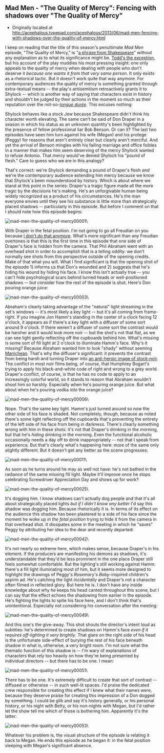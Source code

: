 ## Mad Men - "The Quality of Mercy": Fencing with shadows over "The Quality of Mercy"

 * Originally located at http://acephalous.typepad.com/acephalous/2013/06/mad-men-fencing-with-shadows-over-the-quality-of-mercy.html

I keep on reading that the title of this season's penultimate *Mad Men* episode, "The Quality of Mercy," is "[a phrase from Shakespeare](http://www.hollywoodreporter.com/bastard-machine/mad-men-ready-evolve-569970)" without any explanation as to what its significance might be. [Todd's the exception](http://www.avclub.com/articles/the-quality-of-mercy,98638/), but his account of the play muddies his most pressing insight: one only appeals to the quality of mercy when dealing with people who don't deserve it *because one wants it from that very same person*. It only exists as a rhetorical tactic. But it doesn't work quite that way anymore. For contemporary audiences the quality of mercy is something granted through extra-textual means -- the play's antisemitism retroactively grants it to Shylock -- which is another way of saying that characters exist in history and shouldn't be judged by their actions in the moment so much as their reputation over
the not-so-*[longue durée](http://en.wikipedia.org/wiki/Longue_dur%C3%A9e)*. This excuses nothing:

Shylock behaves like a stock Jew because Shakespeare didn't think his character worth elevating. The same can't be said of Don Draper in a season in which his status as an unknown quantity's been highlighted by the presence of fellow professional liar Bob Benson. Or can it? The last two episodes have seen him turn against his wife (Megan) and his protege (Peggy) for reasons that aren't entirely clear but clearly aren't merciful. And yet the arrival of Benson mingles with his failing marriage and office foibles in a manner that makes him seem deserving of the mercy Shylock wanted to refuse Antonio. That mercy would've denied Shylock his "pound of flesh." Care to guess who we are in this analogy?

That's correct: we're Shylock demanding a pound of Draper's flesh *and* we're the contemporary audience extending him mercy because we know that Shylock's been misunderstood by history. Which is about where we stand at this point in the series: Draper's a tragic figure made all the more tragic by the decisions he's making. He's an unforgivable human being widely recognized as a product of his circumstances. He's the man everyone envies until they see his substance is little more than strategically placed shadows -- particularly in this episode. But before I comment on that I should note how this episode begins:

![mad-men-the-quality-of-mercy00001](images/tv/mad-men/the-quality-of-mercy/mad-men-the-quality-of-mercy00001.png)\ 

With Draper in the fetal position. I'm not going to go all Freudian on you because [I don't do that anymore](http://acephalous.typepad.com/acephalous/2006/07/on_the_power_of.html). What's more significant than any Freudian overtones is that this is the first time in this episode that one side of Draper's face is hidden from the camera. That Phil Abraham went with an overhead shot in order to accomplish that is a telling oddity: we don't normally see shots from this perspective outside of the opening credits. Make of that what you will. What I find significant is that the opening shot of the episode 1) informs us that Don's wounded and 2) suggests that he's hiding his wound by hiding his face. I know this isn't actually true -- you can't hide psychological scars behind turned heads or well-positioned shadows -- but consider how the rest of the episode is shot. Here's Don pouring orange juice:

![mad-men-the-quality-of-mercy00003](images/tv/mad-men/the-quality-of-mercy/mad-men-the-quality-of-mercy00003.png)\ 

Abraham's clearly taking advantage of the "natural" light streaming in the set's windows -- it's most likely a key light -- but it's all coming from frame-right.  If you imagine Jon Hamm's standing in the center of a clock facing 12 o'clock, it appears as if there's a key light with a diffuser of some sort around 9 o'clock. If there weren't a diffuser of some sort the contrast would be harsher and it would look more noir -- but the shot's not that flat, as we can see light gently reflecting off the cupboards behind him. What's missing is some sort of fill light at 2 o'clock to illuminate Hamm's face. Why's it missing? Because Abraham wanted him to look "shady" without seeming [Manichean](http://en.wikipedia.org/wiki/Manichaeism#Figurative_use). That's why the diffuser's significant: it prevents the contrast from being harsh and turning Draper into [an anti-heroic image of stock-noir](http://icandi-art.deviantart.com/art/Film-Noir-The-Mobster-158987548). The conflict in most noir films being, of course, that Humphrey Bogart's trying to apply his black-and-white code of right and wrong to a grey world. Draper's conflict, of course, is that he has no code to apply to an increasingly colorful world, so it stands to reason that Abraham wouldn't shoot him so harshly. Especially when he's pouring
orange juice. But what about when he's pouring vodka *into* the orange juice?

![mad-men-the-quality-of-mercy00006](images/tv/mad-men/the-quality-of-mercy/mad-men-the-quality-of-mercy00006.png)\ 

Nope. That's the same key light. Hamm's just turned around so now the other side of his face is shaded. Not completely, though, because as noted there's some light reflecting off the cupboards that's preventing the entirety of the left side of his face from being in darkness. There's clearly something wrong with him in these shots: it's not that Draper's drinking in the morning, but that he's *hiding* drinking in the morning. Even the functional alcoholic occasionally needs a day off to drink inappropriately -- not that I speak from experience. But that's clearly what's happening here: more of the same only slightly different. But it doesn't get any better as the scene progresses:

![mad-men-the-quality-of-mercy00011](images/tv/mad-men/the-quality-of-mercy/mad-men-the-quality-of-mercy00011.png)\ 

As soon as he turns around he may as well not have: he's not bathed in the radiance of the same missing fill light. Maybe it'll improve once he stops celebrating Screwdriver Appreciation Day and shows up for work?

![mad-men-the-quality-of-mercy00025](images/tv/mad-men/the-quality-of-mercy/mad-men-the-quality-of-mercy00025.png)\ 

It's dogging him. I know shadows can't actually dog people and that it's all about strategically placed lights *but if I didn't know any better* I'd say this shadow was dogging him. Because rhetorically it is. In terms of its effect on the audience this shadow has been plastered to a side of his face since the moment he woke up *in the fetal position* trying to hide it from the camera in that overhead shot. It dissipates some in the meeting in which he "saves" Peggy by attributing her idea to the dear and recently departed:

![mad-men-the-quality-of-mercy00042](images/tv/mad-men/the-quality-of-mercy/mad-men-the-quality-of-mercy00042.png)\ 

It's not nearly so extreme here, which makes sense, because Draper's in his element. If the producers are manifesting his demons as shadows, it's understandable that they'd be less prominent in the one place Draper still feels somewhat comfortable. But the lighting's still working against Hamm: there's a fill light illuminating most of him, but it seems more designed to highlight the drawings of Peggy's *Rosemary's Baby*-inspired children's aspirin ad. He's catching the light *incidentally* and Draper's not a character often filmed in reflected glory. But here he is. I don't have any inside knowledge about why he keeps his head canted throughout this scene, but I can say that the effect echoes the shadowing from earlier in the episode. He's fighting the lights to spite his face here, and I don't think that's unintentional. Especially not considering his conversation after the meeting:

![mad-men-the-quality-of-mercy00049](images/tv/mad-men/the-quality-of-mercy/mad-men-the-quality-of-mercy00049.png)\ 

And this one's the give-away. This shot shouts the director's intent loud as subtitles: he's determined to create shadows on Hamm's face *even if it requires off-lighting it very brightly*. That glare on the right side of his head is the unfortunate side-effect of burying the rest of his face beneath shadow in what is, otherwise, a very bright room. I'm not sure what the thematic function of this shadow is -- I'm wary of explanations of characters that rely too heavily on how they're being presented by individual directors -- but there has to be one. I mean:

![mad-men-the-quality-of-mercy00051](images/tv/mad-men/the-quality-of-mercy/mad-men-the-quality-of-mercy00051.png)\ 

There has to be one. It's extremely difficult to create that sort of contrast -- diffused or otherwise -- in such well-lit spaces. I'd praise the dedicated crew responsible for creating this effect if I knew what their names were, because they deserve praise for creating this impression of a Don dogged by something. I could be glib and say it's history generally, or his personal history, or his night with Betty, or his non-nights with Megan, but I'd rather let the show tell me which of those is bothering him. Apparently it's the latter:

![mad-men-the-quality-of-mercy00053](images/tv/mad-men/the-quality-of-mercy/mad-men-the-quality-of-mercy00053.png)\ 

Whatever his problem is, the visual structure of the episode is relating it back to Megan. He ends this episode as he began it: in the fetal position sleeping with Megan's significant absence.
